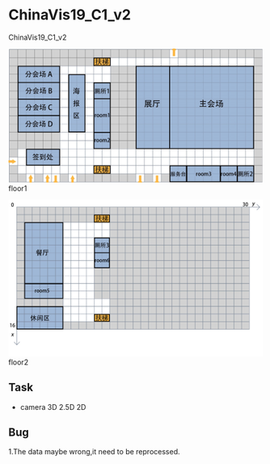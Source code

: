 # ChinaVis19_C1_v2
ChinaVis19_C1_v2

![image](https://github.com/52HzMaster/ChinaVis19_C1_v2/blob/master/public/img/floor1.jpg?raw=true)
floor1

![image](https://github.com/52HzMaster/ChinaVis19_C1_v2/blob/master/public/img/floor2.jpg?raw=true)
floor2


## Task
* camera 3D 2.5D 2D 
## Bug
1.The data maybe wrong,it need to be reprocessed.
